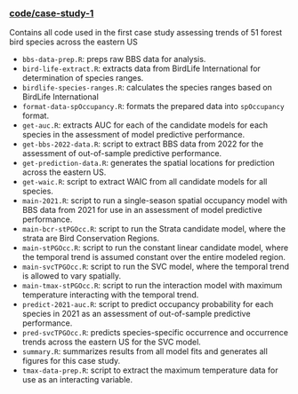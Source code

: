 ### [code/case-study-1](./code/case-study-1)

Contains all code used in the first case study assessing trends of 51 forest bird species across the eastern US

+ `bbs-data-prep.R`: preps raw BBS data for analysis.
+ `bird-life-extract.R`: extracts data from BirdLife International for determination of species ranges.
+ `birdlife-species-ranges.R`: calculates the species ranges based on BirdLife International
+ `format-data-spOccupancy.R`: formats the prepared data into `spOccupancy` format.
+ `get-auc.R`: extracts AUC for each of the candidate models for each species in the assessment of model predictive performance.
+ `get-bbs-2022-data.R`: script to extract BBS data from 2022 for the assessment of out-of-sample predictive performance.
+ `get-prediction-data.R`: generates the spatial locations for prediction across the eastern US.
+ `get-waic.R`: script to extract WAIC from all candidate models for all species.
+ `main-2021.R`: script to run a single-season spatial occupancy model with BBS data from 2021 for use in an assessment of model predictive performance.
+ `main-bcr-stPGOcc.R`: script to run the Strata candidate model, where the strata are Bird Conservation Regions. 
+ `main-stPGOcc.R`: script to run the constant linear candidate model, where the temporal trend is assumed constant over the entire modeled region. 
+ `main-svcTPGOcc.R`: script to run the SVC model, where the temporal trend is allowed to vary spatially. 
+ `main-tmax-stPGOcc.R`: script to run the interaction model with maximum temperature interacting with the temporal trend.
+ `predict-2021-auc.R`: script to predict occupancy probability for each species in 2021 as an assessment of out-of-sample predictive performance.
+ `pred-svcTPGOcc.R`: predicts species-specific occurrence and occurrence trends across the eastern US for the SVC model.
+ `summary.R`: summarizes results from all model fits and generates all figures for this case study.
+ `tmax-data-prep.R`: script to extract the maximum temperature data for use as an interacting variable.
